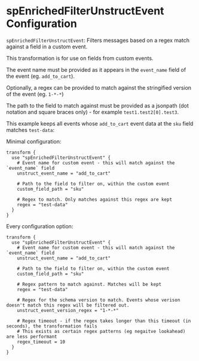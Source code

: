 # spEnrichedFilterUnstructEvent Configuration

`spEnrichedFilterUnstructEvent`: Filters messages based on a regex match against a field in a custom event.

This transformation is for use on fields from custom events.

The event name must be provided as it appears in the `event_name` field of the event (eg. `add_to_cart`). 

Optionally, a regex can be provided to match against the stringified version of the event (eg. `1-*-*`)

The path to the field to match against must be provided as a jsonpath (dot notation and square braces only) - for example `test1.test2[0].test3`.

This example keeps all events whose `add_to_cart` event data at the `sku` field matches `test-data`:

Minimal configuration:

```hcl
transform {
  use "spEnrichedFilterUnstructEvent" {
    # Event name for custom event - this will match against the `event_name` field
    unstruct_event_name = "add_to_cart"

    # Path to the field to filter on, within the custom event
    custom_field_path = "sku"

    # Regex to match. Only matches against this regex are kept
    regex = "test-data"
  }
}
```

Every configuration option:

```hcl
transform {
  use "spEnrichedFilterUnstructEvent" {
    # Event name for custom event - this will match against the `event_name` field 
    unstruct_event_name = "add_to_cart"

    # Path to the field to filter on, within the custom event
    custom_field_path = "sku"

    # Regex pattern to match against. Matches will be kept
    regex = "test-data"

    # Regex for the schema version to match. Events whose verison doesn't match this regex will be filtered out.
    unstruct_event_version_regex = "1-*-*"

    # Regex timeout - if the regex takes longer than this timeout (in seconds), the transformation fails
    # This exists as certain regex patterns (eg negaitve lookahead) are less performant
    regex_timeout = 10
  }
}
```


